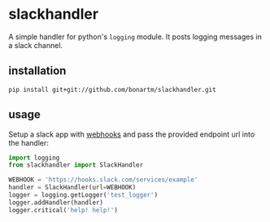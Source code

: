 # slackhandler

A simple handler for python's `logging` module. It posts logging messages in a slack channel.

## installation

```
pip install git+git://github.com/bonartm/slackhandler.git
```

## usage

Setup a slack app with [webhooks](https://api.slack.com/messaging/webhooks) and pass the provided endpoint url into the handler:

```python
import logging
from slackhandler import SlackHandler

WEBHOOK = 'https://hooks.slack.com/services/example'
handler = SlackHandler(url=WEBHOOK)
logger = logging.getLogger('test_logger')
logger.addHandler(handler)
logger.critical('help! help!')
```
